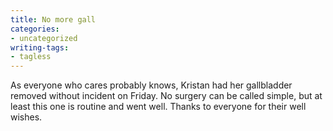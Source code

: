 ```yaml
---
title: No more gall
categories:
- uncategorized
writing-tags:
- tagless
---
```


As everyone who cares probably knows, Kristan had her gallbladder removed without incident on Friday.  No surgery can be called simple, but at least this one is routine and went well.  Thanks to everyone for their well wishes.
